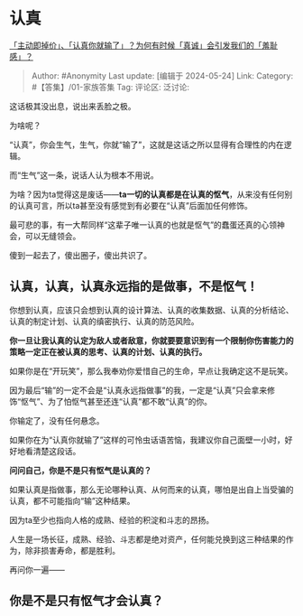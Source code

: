 # 认真
[「主动即掉价」、「认真你就输了」？为何有时候「真诚」会引发我们的「羞耻感」？](https://www.zhihu.com/question/642870371/answer/3508846802)

> Author: #Anonymity
> Last update: [编辑于 2024-05-24]
> Link:
> Category: #【答集】/01-家族答集 
> Tag: 
> 评论区:
> 泛讨论:

这话极其没出息，说出来丢脸之极。

为啥呢？

“认真”，你会生气，生气，你就“输了”，这就是这话之所以显得有合理性的内在逻辑。

而“生气”这一条，说话人认为根本不用说。

为啥？因为ta觉得这是废话——**ta一切的认真都是在认真的怄气**，从来没有任何别的认真可言，所以ta甚至没有感觉到有必要在“认真”后面加任何修饰。

最可悲的事，有一大帮同样“这辈子唯一认真的也就是怄气”的蠢蛋还真的心领神会，可以无缝领会。

傻到一起去了，傻出圈子，傻出共识了。

## 认真，认真，认真永远指的是做事，不是怄气！ ##

你想到认真，应该只会想到认真的设计算法、认真的收集数据、认真的分析结论、认真的制定计划、认真的缜密执行、认真的防范风险。

**你一旦让我认真的认定为敌人或者敌意，你就要要意识到有一个限制你伤害能力的策略一定正在被认真的思考、认真的计划、认真的执行。**

如果你是在“开玩笑”，那么我奉劝你爱惜自己的生命，早点让我确定这不是玩笑。

因为最后“输”的一定不会是“认真永远指做事”的我，一定是“认真”只会拿来修饰“怄气”、为了怕怄气甚至还连“认真”都不敢“认真”的你。

你输定了，没有任何悬念。

如果你在为“认真你就输了”这样的可怜虫话语苦恼，我建议你自己面壁一小时，好好地看清楚这段话。

**问问自己，你是不是只有怄气是认真的？**

如果认真是指做事，那么无论哪种认真、从何而来的认真，哪怕是出自上当受骗的认真，都不可能指向“输”这种结果。

因为ta至少也指向人格的成熟、经验的积淀和斗志的昂扬。

人生是一场长征，成熟、经验、斗志都是绝对资产，任何能兑换到这三种结果的作为，除非损害寿命，都是胜利。

再问你一遍——

## 你是不是只有怄气才会认真？ ##